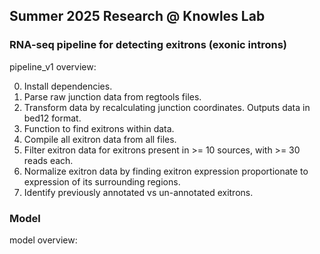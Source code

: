 ## Summer 2025 Research @ Knowles Lab

### RNA-seq pipeline for detecting exitrons (exonic introns) 
pipeline_v1 overview: 

0. Install dependencies.
1. Parse raw junction data from regtools files.
2. Transform data by recalculating junction coordinates. Outputs data in bed12 format.
3. Function to find exitrons within data.
4. Compile all exitron data from all files.
5. Filter exitron data for exitrons present in >= 10 sources, with >= 30 reads each.
6. Normalize exitron data by finding exitron expression proportionate to expression of its surrounding regions.
7. Identify previously annotated vs un-annotated exitrons.

### Model
model overview: 
